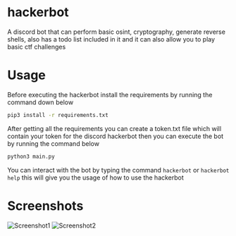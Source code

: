 # hackerbot
A discord bot that can perform basic osint, cryptography, generate reverse shells, also has a todo list included in it and it can also allow you to play basic ctf challenges
# Usage
Before executing the hackerbot install the requirements by running the command down below
```bash
pip3 install -r requirements.txt
```
After getting all the requirements you can create a token.txt file which will contain your token for the discord hackerbot then you can execute the bot by running the command below
```bash
python3 main.py
```
You can interact with the bot by typing the command `hackerbot` or `hackerbot help` this will give you the usage of how to use the hackerbot
# Screenshots
![Screenshot1]()
![Screenshot2]()
